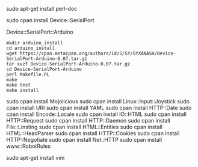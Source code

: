 sudo apt-get install perl-doc

sudo cpan install Device::SerialPort

Device::SerialPort::Arduino
```
mkdir arduino_install
cd arduino_install
wget https://cpan.metacpan.org/authors/id/S/SY/SYXANASH/Device-SerialPort-Arduino-0.07.tar.gz
tar xvzf Device-SerialPort-Arduino-0.07.tar.gz
cd Device-SerialPort-Arduino
perl Makefile.PL
make
make test
make install
```

sudo cpan install Mojolicious
sudo cpan install Linux::Input::Joystick
sudo cpan install URI
sudo cpan install YAML
sudo cpan install HTTP::Date
sudo cpan install Encode::Locale
sudo cpan install IO::HTML
sudo cpan install HTTP::Request
sudo cpan install HTTP::Daemon
sudo cpan install File::Linsting
sudo cpan install HTML::Entities
sudo cpan install HTML::HeadParser
sudo cpan install HTTP::Cookies
sudo cpan install HTTP::Negotiate
sudo cpan install Net::HTTP
sudo cpan install www::RobotRules

sudo apt-get install vim
